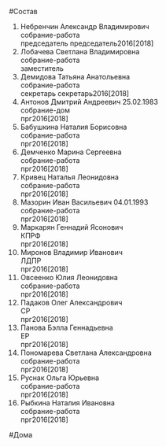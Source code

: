 #Состав  
1. Небренчин Александр Владимирович  
    собрание-работа  
    председатель председатель2016[2018]  
2. Лобачева Светлана Владимировна  
    собрание-работа  
    заместитель  
3. Демидова Татьяна Анатольевна  
    собрание-работа  
    секретарь секретарь2016[2018]  
4. Антонов Дмитрий Андреевич 25.02.1983  
    собрание-дом  
    прг2016[2018]  
5. Бабушкина Наталия Борисовна  
    собрание-работа  
    прг2016[2018]  
6. Демченко Марина Сергеевна  
    собрание-работа  
    прг2016[2018]  
7. Кривец Наталья Леонидовна  
    собрание-работа  
    прг2016[2018]  
8. Мазорин Иван Васильевич 04.01.1993  
    собрание-работа  
    прг2016[2018]  
9. Маркарян Геннадий Ясонович  
    КПРФ  
    прг2016[2018]  
10. Миронов Владимир Иванович  
    ЛДПР  
    прг2016[2018]  
11. Овсеенко Юлия Леонидовна  
    собрание-работа  
    прг2016[2018]  
12. Падаков Олег Александрович  
    СР  
    прг2016[2018]  
13. Панова Бэлла Геннадьевна  
    ЕР  
    прг2016[2018]  
14. Пономарева Светлана Александровна  
    собрание-работа  
    прг2016[2018]  
15. Руснак Ольга Юрьевна  
    собрание-работа  
    прг2016[2018]  
16. Рыбкина Наталия Ивановна  
    собрание-работа  
    прг2016[2018]  
  
#Дома  
